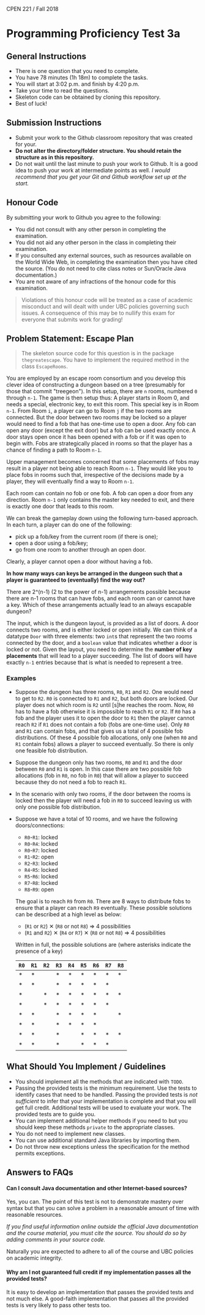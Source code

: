 CPEN 221 / Fall 2018

Programming Proficiency Test 3a
=========

## General Instructions

+ There is one question that you need to complete.
+ You have 78 minutes (1h 18m) to complete the tasks.
+ You will start at 3:02 p.m. and finish by 4:20 p.m.
+ Take your time to read the questions.
+ Skeleton code can be obtained by cloning this repository. 
+ Best of luck!

## Submission Instructions

+ Submit your work to the Github classroom repository that was created for your.
+ **Do not alter the directory/folder structure. You should retain the structure as in this repository.**
+ Do not wait until the last minute to push your work to Github. It is a good idea to push your work at intermediate points as well. _I would recommend that you get your Git and Github workflow set up at the start._

## Honour Code

By submitting your work to Github you agree to the following:

+ You did not consult with any other person in completing the examination.
+ You did not aid any other person in the class in completing their examination.
+ If you consulted any external sources, such as resources available on the World Wide Web, in completing the examination then you have cited the source. (You do not need to cite class notes or Sun/Oracle Java documentation.)
+ You are not aware of any infractions of the honour code for this examination.

> Violations of this honour code will be treated as a case of academic misconduct and will dealt with under UBC policies governing such issues. A consequence of this may be to nullify this exam for everyone that submits work for grading!

## Problem Statement: Escape Plan
> The skeleton source code for this question is in the package `thegreatescape`. You have to implement the required method in the class `EscapeRooms`.

You are employed by an escape room consortium and you develop this clever idea of constructing a dungeon based on a tree (presumably for those that commit "treegeon"). In this setup, there are `n` rooms, numbered `0` through `n-1`. The game is then setup thus: A player starts in Room 0, and needs a special, electronic key, to exit this room. This special key is in Room `n-1`. From Room `i`, a player can go to Room `j` if the two rooms are connected. But the door between two rooms may be locked so a player would need to find a fob that has one-time use to open a door. Any fob can open any door (except the exit door) but a fob can be used exactly once. A door stays open once it has been opened with a fob or if it was open to begin with. Fobs are strategically placed in rooms so that the player has a chance of finding a path to Room `n-1`.

Upper management becomes concerned that some placements of fobs may result in a player not being able to reach Room `n-1`. They would like you to place fobs in rooms such that, irrespective of the decisions made by a player, they will eventually find a way to Room `n-1`. 

Each room can contain no fob or one fob. A fob can open a door from any direction. Room `n-1` only contains the master key needed to exit, and there is exactly one door that leads to this room.

We can break the gameplay down using the following turn-based approach. In each turn, a player can do one of the following:

+ pick up a fob/key from the current room (if there is one);
+ open a door using a fob/key;
+ go from one room to another through an open door.

Clearly, a player cannot open a door without having a fob.

**In how many ways can keys be arranged in the dungeon such that a player is guaranteed to (eventually) find the way out?**

There are 2^(n-1) (2 to the power of n-1) arrangements possible because there are n-1 rooms that can have fobs, and each room can or cannot have a key. Which of these arrangements actually lead to an always escapable dungeon?

The input, which is the dungeon layout, is provided as a list of doors. A door connects two rooms, and is either locked or open initially. We can think of a datatype `Door` with three elements: two `int`s that represent the two rooms connected by the door, and a `boolean` value that indicates whether a door is locked or not. Given the layout, you need to determine the **number of key placements** that will lead to a player succeeding. The list of doors will have exactly `n-1` entries because that is what is needed to represent a tree.

### Examples

+ Suppose the dungeon has three rooms, `R0`, `R1` and `R2`. One would need to get to `R2`. `R0` is connected to `R1` and `R2`, but both doors are locked. Our player does not which room is `R2` until [s]he reaches the room. Now, `R0` has to have a fob otherwise it is impossible to reach `R1` or `R2`. If `R0` has a fob and the player uses it to open the door to `R1` then the player cannot reach `R2` if `R1` does not contain a fob (fobs are one-time use). Only `R0` and `R1` can contain fobs, and that gives us a total of 4 possible fob distributions. Of these 4 possible fob allocations, only one (when `R0` and `R1` contain fobs) allows a player to succeed eventually. So there is only one feasible fob distribution.
+ Suppose the dungeon only has two rooms, `R0` and `R1` and the door between `R0` and `R1` is open. In this case there are two possible fob allocations (fob in `R0`, no fob in `R0`) that will allow a player to succeed because they do not need a fob to reach `R1`.
+ In the scenario with only two rooms, if the door between the rooms is locked then the player will need a fob in `R0` to succeed leaving us with only one possible fob distribution.
+ Suppose we have a total of 10 rooms, and we have the following doors/connections:
    + `R0`-`R1`: locked
    + `R0`-`R4`: locked
    + `R0`-`R7`: locked
    + `R1`-`R2`: open
    + `R2`-`R3`: locked
    + `R4`-`R5`: locked
    + `R5`-`R6`: locked
    + `R7`-`R8`: locked
    + `R8`-`R9`: open

    The goal is to reach `R9` from `R0`. There are 8 ways to distribute fobs to ensure that a player can reach `R9` eventually. These possible solutions can be described at a high level as below:
    + (`R1` or `R2`) ✕ (`R8` or not `R8`) => 4 possibilities
    + (`R1` and `R2`) ✕ (`R4` or `R7`) ✕ (`R8` or not `R8`) => 4 possibilities

    Written in full, the possible solutions are (where asterisks indicate the presence of a key)

    | `R0` | `R1` | `R2` | `R3` | `R4` | `R5` | `R6` | `R7` | `R8` |
    |------|------|------|------|------|------|------|------|------|
    | *    | *    |      | *    |    * |    * |    * |    * |    * |
    | *    | *    |      | *    |    * |    * |    * |    * |      |
    | *    |      | *    | *    |    * |    * |    * |    * |    * |
    | *    |      | *    | *    |    * |    * |    * |    * |      |
    | *    | *    |      | *    |    * |    * |    * |      |    * |
    | *    | *    |      | *    |    * |    * |    * |      |      |
    | *    | *    |      | *    |      |    * |    * |    * |    * |
    | *    | *    |      | *    |      |    * |    * |    * |      |


## What Should You Implement / Guidelines

+ You should implement all the methods that are indicated with `TODO`.
+ Passing the provided tests is the minimum requirement. Use the tests to identify cases that need to be handled. Passing the provided tests is *not sufficient* to infer that your implementation is complete and that you will get full credit. Additional tests will be used to evaluate your work. The provided tests are to guide you.
+ You can implement additional helper methods if you need to but you should keep these methods `private` to the appropriate classes.
+ You do not need to implement new classes.
+ You can use additional standard Java libraries by importing them.
+ Do not throw new exceptions unless the specification for the method permits exceptions.

## Answers to FAQs

#### Can I consult Java documentation and other Internet-based sources?

Yes, you can. The point of this test is not to demonstrate mastery over syntax but that you can solve a problem in a reasonable amount of time with reasonable resources.

*If you find useful information online outside the official Java documentation and the course material, you must cite the source. You should do so by adding comments in your source code.*

Naturally you are expected to adhere to all of the course and UBC policies on academic integrity.

#### Why am I not guaranteed full credit if my implementation passes all the provided tests?

It is easy to develop an implementation that passes the provided tests and not much else. A good-faith implementation that passes all the provided tests is very likely to pass other tests too.

